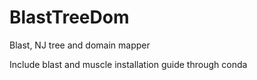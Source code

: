 # BlastTreeDom

Blast, NJ tree and domain mapper

Include blast and muscle installation guide through conda
